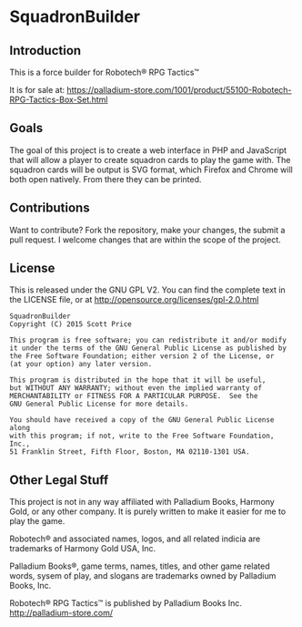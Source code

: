 # SquadronBuilder

## Introduction

This is a force builder for Robotech&reg; RPG Tactics&trade; 

It is for sale at: 
https://palladium-store.com/1001/product/55100-Robotech-RPG-Tactics-Box-Set.html

## Goals

The goal of this project is to create a web interface in PHP and JavaScript
that will allow a player to create squadron cards to play the game with.  The
squadron cards will be output is SVG format, which Firefox and Chrome will both
open natively.  From there they can be printed.

## Contributions

Want to contribute?  Fork the repository, make your changes, the submit a pull
request.  I welcome changes that are within the scope of the project.


## License
This is released under the GNU GPL V2.  You can find the complete text in the
LICENSE file, or at http://opensource.org/licenses/gpl-2.0.html

    SquadronBuilder
    Copyright (C) 2015 Scott Price

    This program is free software; you can redistribute it and/or modify
    it under the terms of the GNU General Public License as published by
    the Free Software Foundation; either version 2 of the License, or
    (at your option) any later version.

    This program is distributed in the hope that it will be useful,
    but WITHOUT ANY WARRANTY; without even the implied warranty of
    MERCHANTABILITY or FITNESS FOR A PARTICULAR PURPOSE.  See the
    GNU General Public License for more details.

    You should have received a copy of the GNU General Public License along
    with this program; if not, write to the Free Software Foundation, Inc.,
    51 Franklin Street, Fifth Floor, Boston, MA 02110-1301 USA.


## Other Legal Stuff
This project is not in any way affiliated with Palladium Books, Harmony Gold, or 
any other company.  It is purely written to make it easier for me to play the
game.

Robotech&reg; and associated names, logos, and all related indicia are trademarks
of Harmony Gold USA, Inc.

Palladium Books&reg;, game terms, names, titles, and other game related words, 
sysem of play, and slogans are trademarks owned by Palladium Books, Inc.

Robotech&reg; RPG Tactics&trade; is published by Palladium Books Inc. 
http://palladium-store.com/
